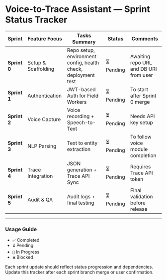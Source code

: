 # Voice-to-Trace Assistant — Sprint Status Tracker

| Sprint | Feature Focus | Tasks Summary | Status | Comments |
|---------|----------------|----------------|---------|-----------|
| **Sprint 0** | Setup & Scaffolding | Repo setup, environment config, health check, deployment test | ⏳ Pending | Awaiting repo URL and DB URI from user |
| **Sprint 1** | Authentication | JWT-based Auth for Field Workers | ⏳ Pending | To start after Sprint 0 merge |
| **Sprint 2** | Voice Capture | Voice recording + Speech-to-Text | ⏳ Pending | Needs API key setup |
| **Sprint 3** | NLP Parsing | Text to entity extraction | ⏳ Pending | To follow voice module completion |
| **Sprint 4** | Trace Integration | JSON generation + Trace API Sync | ⏳ Pending | Requires Trace API token |
| **Sprint 5** | Audit & QA | Audit logs + final testing | ⏳ Pending | Final validation before release |

---

### Usage Guide
- `✅` Completed
- `⏳` Pending
- `🚧` In Progress
- `❌` Blocked

Each sprint update should reflect status progression and dependencies.  
Update this tracker after each sprint branch merge or user confirmation.